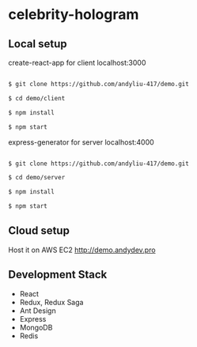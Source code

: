 # celebrity-hologram

## Local setup
create-react-app for client
localhost:3000
```sh

$ git clone https://github.com/andyliu-417/demo.git

$ cd demo/client

$ npm install

$ npm start

```


express-generator for server 
localhost:4000
```sh

$ git clone https://github.com/andyliu-417/demo.git

$ cd demo/server

$ npm install

$ npm start

```

## Cloud setup
Host it on AWS EC2
http://demo.andydev.pro


## Development Stack
 - React
 - Redux, Redux Saga
 - Ant Design
 - Express
 - MongoDB
 - Redis
